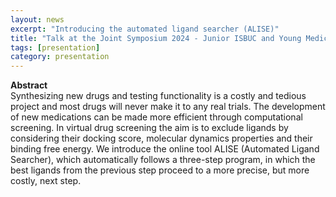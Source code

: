 ```yaml
---
layout: news
excerpt: "Introducing the automated ligand searcher (ALISE)" 
title: "Talk at the Joint Symposium 2024 - Junior ISBUC and Young Medical Chemists in Copenhagen, Denmark"
tags: [presentation]
category: presentation
---
```


<b>Abstract</b><br>
Synthesizing new drugs and testing functionality is a costly and tedious project and most drugs will never make it to any real trials. The development of new medications can be made more efficient through computational screening. In virtual drug screening the aim is to exclude ligands by considering their docking score, molecular dynamics properties and their binding free energy. We introduce the online tool ALISE (Automated Ligand Searcher), which automatically follows a three-step program, in which the best ligands from the previous step proceed to a more precise, but more costly, next step.
